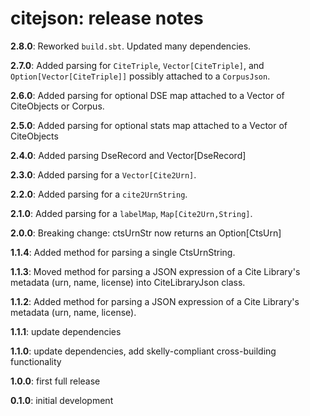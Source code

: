 # citejson: release notes

**2.8.0**: Reworked `build.sbt`. Updated many dependencies.

**2.7.0**:  Added parsing for `CiteTriple`, `Vector[CiteTriple]`, and `Option[Vector[CiteTriple]]` possibly attached to a `CorpusJson`.

**2.6.0**:  Added parsing for optional DSE map attached to a Vector of CiteObjects or Corpus.

**2.5.0**:  Added parsing for optional stats map attached to a Vector of CiteObjects

**2.4.0**:  Added parsing DseRecord and Vector[DseRecord]

**2.3.0**:  Added parsing for a `Vector[Cite2Urn]`.

**2.2.0**:  Added parsing for a `cite2UrnString`.

**2.1.0**:  Added parsing for a `labelMap`, `Map[Cite2Urn,String]`.

**2.0.0**:  Breaking change: ctsUrnStr now returns an Option[CtsUrn]  

**1.1.4**:  Added method for parsing a single CtsUrnString.

**1.1.3**:  Moved method for parsing a JSON expression of a Cite Library's metadata (urn, name, license) into CiteLibraryJson class.

**1.1.2**:  Added method for parsing a JSON expression of a Cite Library's metadata (urn, name, license).

**1.1.1**:  update dependencies

**1.1.0**:  update dependencies, add skelly-compliant cross-building functionality

**1.0.0**:  first full release

**0.1.0**:  initial development
